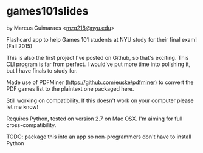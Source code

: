 # games101slides
by Marcus Guimaraes \<mzg218@nyu.edu\> 

Flashcard app to help Games 101 students at NYU study for their final exam!  (Fall 2015)

This is also the first project I've posted on Github, so that's exciting.
This CLI program is far from perfect.  I would've put more time into polishing it, but I have finals to study for.

Made use of PDFMiner (https://github.com/euske/pdfminer) to convert the PDF games list to the plaintext one packaged here.

Still working on compatibility.  If this doesn't work on your computer please let me know!

Requires Python, tested on version 2.7 on Mac OSX.  I'm aiming for full cross-compatibility.

TODO: package this into an app so non-programmers don't have to install Python
